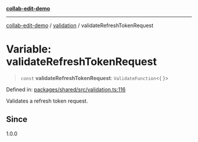 [**collab-edit-demo**](../../README.md)

***

[collab-edit-demo](../../README.md) / [validation](../README.md) / validateRefreshTokenRequest

# Variable: validateRefreshTokenRequest

> `const` **validateRefreshTokenRequest**: `ValidateFunction`\<\{ \}\>

Defined in: [packages/shared/src/validation.ts:116](https://github.com/austyle-io/pub-sub-demo/blob/00b2f1e9b947d5e964db5c3be9502513c4374263/packages/shared/src/validation.ts#L116)

Validates a refresh token request.

## Since

1.0.0
